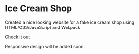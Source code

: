# Ice Cream Shop

Created a nice looking website for a fake ice cream shop using HTML/CSS/JavaScript and Webpack

[Check it out](https://kavalashili.github.io/ice-cream-shop/)

Responsive design will be added soon.
